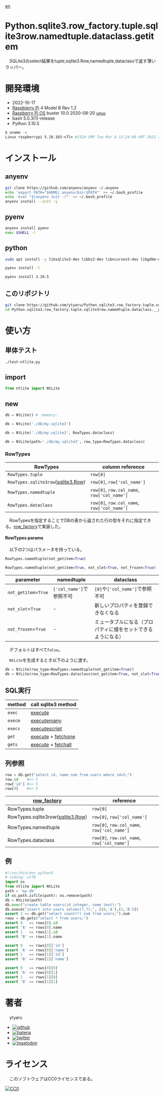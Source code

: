 [en](./README.md)

# Python.sqlite3.row_factory.tuple.sqlite3row.namedtuple.dataclass.__getitem__

　SQLite3のselect結果をtuple,sqlite3.Row,namedtuple,dataclassで返す薄いラッパー。

<!--

# デモ

* [demo](https://ytyaru.github.io/Python.sqlite3.row_factory.tuple.sqlite3row.namedtuple.dataclass.__getitem__.20221017181058/)

![img](https://github.com/ytyaru/Python.sqlite3.row_factory.tuple.sqlite3row.namedtuple.dataclass.__getitem__.20221017181058/blob/master/doc/0.png?raw=true)

# 特徴

* セールスポイント

-->

# 開発環境

* <time datetime="2022-10-17T18:10:37+0900">2022-10-17</time>
* [Raspbierry Pi](https://ja.wikipedia.org/wiki/Raspberry_Pi) 4 Model B Rev 1.2
* [Raspberry Pi OS](https://ja.wikipedia.org/wiki/Raspbian) buster 10.0 2020-08-20 <small>[setup](http://ytyaru.hatenablog.com/entry/2020/10/06/111111)</small>
* bash 5.0.3(1)-release
* Python 3.10.5

<!-- * Python 2.7.16 -->

```sh
$ uname -a
Linux raspberrypi 5.10.103-v7l+ #1529 SMP Tue Mar 8 12:24:00 GMT 2022 armv7l GNU/Linux
```

# インストール

## anyenv

```sh
git clone https://github.com/anyenv/anyenv ~/.anyenv
echo 'export PATH="$HOME/.anyenv/bin:$PATH"' >> ~/.bash_profile
echo 'eval "$(anyenv init -)"' >> ~/.bash_profile
anyenv install --init -y
```

## pyenv

```sh
anyenv install pyenv
exec $SHELL -l
```

## python

```sh
sudo apt install -y libsqlite3-dev libbz2-dev libncurses5-dev libgdbm-dev liblzma-dev libssl-dev tcl-dev tk-dev libreadline-dev
```

```sh
pyenv install -l
```
```sh
pyenv install 3.10.5
```


## このリポジトリ

```sh
git clone https://github.com/ytyaru/Python.sqlite3.row_factory.tuple.sqlite3row.namedtuple.dataclass.__getitem__.20221017181058
cd Python.sqlite3.row_factory.tuple.sqlite3row.namedtuple.dataclass.__getitem__.20221017181058/src
```

# 使い方

## 単体テスト

```sh
./test-ntlite.py
```

## import

```python
from ntlite import NtLite
```

## new

```python
db = NtLite() # :memory:
```
```python
db = NtLite('./db/my.sqlite3')
```
```python
db = NtLite('./db/my.sqlite3', RowTypes.dataclass)
```
```python
db = NtLite(path='./db/my.sqlite3', row_type=RowTypes.dataclass)
```

### RowTypes

RowTypes|column reference
--------|----------------
`RowTypes.tuple`|`row[0]`
`RowTypes.sqlite3row`([sqlite3.Row][])|`row[0]`, `row['col_name']`
`RowTypes.namedtuple`|`row[0]`, `row.col_name`, `row['col_name']`
`RowTypes.dataclass`|`row[0]`, `row.col_name`, `row['col_name']`

　RowTypesを指定することでDBの表から返された行の型をそれに指定できる。[row_factory][]で実装した。

#### RowTypes params

　以下の2つはパラメータを持っている。

```python
RowTypes.namedtuple(not_getitem=True)
```

```python
RowTypes.namedtuple(not_getitem=True, not_slot=True, not_frozen=True)
```

parameter|namedtuple|dataclass
---------|----------|---------
`not_getitem`=`True`|`['col_name']`で参照不可|`[0]`や`['col_name']`で参照不可
`not_slot`=`True`|-|新しいプロパティを登録できなくなる
`not_frozen`=`True`|-|ミュータブルになる（プロパティに値をセットできるようになる）

　デフォルトはすべて`False`。

　`NtLite`を生成するとき以下のように渡す。

```python
db = NtLite(row_type=RowTypes.namedtuple(not_getitem=True))
db = NtLite(row_type=RowTypes.dataclass(not_getitem=True, not_slot=True, not_frozen=True))
```

## SQL実行

method|call sqlite3 method
------|-------------------
`exec`|[execute][]
`execm`|[executemany][]
`execs`|[executescript][]
`get`|[execute][] + [fetchone][]
`gets`|[execute][] + [fetchall][]

[execute]:https://docs.python.org/ja/3/library/sqlite3.html#sqlite3.Cursor.execute
[executemany]:https://docs.python.org/ja/3/library/sqlite3.html#sqlite3.Cursor.executemany
[executescript]:https://docs.python.org/ja/3/library/sqlite3.html#sqlite3.Connection.executescript
[fetchone]:https://docs.python.org/ja/3/library/sqlite3.html#sqlite3.Cursor.fetchone
[fetchall]:https://docs.python.org/ja/3/library/sqlite3.html#sqlite3.Cursor.fetchall
[fetchmany]:https://docs.python.org/ja/3/library/sqlite3.html#sqlite3.Cursor.fetchmany

## 列参照

```python
row = db.get("select id, name num from users where id=5;")
row.id    #=> 5
row['id'] #=> 5
row[0]    #=> 5
```

[row_factory][]|reference
---------------|---------
RowTypes.tuple|`row[0]`
RowTypes.sqlite3row([sqlite3.Row][])|`row[0]`, `row['col_name']`
RowTypes.namedtuple|`row[0]`, `row.col_name`, `row['col_name']`
RowTypes.dataclass|`row[0]`, `row.col_name`, `row['col_name']`

[namedtuple ver]:https://github.com/ytyaru/Python.sqlite3.row_factory.namedtuple.20221015151253
[namedtuple + getitem ver]:https://github.com/ytyaru/Python.sqlite3.row_factory.namedtuple.__getitem__.20221016095117
[dataclass + getitem ver]:https://github.com/ytyaru/Python.sqlite3.row_factory.dataclass.20221016164153

[sqlite3]:https://docs.python.org/ja/3/library/sqlite3.html
[row_factory]:https://docs.python.org/ja/3/library/sqlite3.html#sqlite3.Connection.row_factory
[sqlite3.Row]:https://docs.python.org/ja/3/library/sqlite3.html#sqlite3.Row
[__getitem__]:https://docs.python.org/ja/3/reference/datamodel.html#object.__getitem__
[cursor.description]:https://docs.python.org/ja/3/library/sqlite3.html#sqlite3.Cursor.description
[namedtuple]:https://docs.python.org/ja/3/library/collections.html#collections.namedtuple
[dataclass]:https://docs.python.org/ja/3/library/dataclasses.html
[mypy]:https://github.com/python/mypy

## 例

```python
#!/usr/bin/env python3
# coding: utf8
import os
from ntlite import NtLite
path = 'my.db'
if os.path.isfile(path): os.remove(path)
db = NtLite(path)
db.exec("create table users(id integer, name text);")
db.execm("insert into users values(?,?);", [(0,'A'),(1,'B')])
assert 2 == db.get("select count(*) num from users;").num
rows = db.gets("select * from users;")
assert 0   == rows[0].id
assert 'A' == rows[0].name
assert 1   == rows[1].id
assert 'B' == rows[1].name

assert 0   == rows[0]['id']
assert 'A' == rows[0]['name']
assert 1   == rows[1]['id']
assert 'B' == rows[1]['name']

assert 0   == rows[0][0]
assert 'A' == rows[0][1]
assert 1   == rows[1][0]
assert 'B' == rows[1][1]
```

<!--

# 注意

* 注意点など

-->

# 著者

　ytyaru

* [![github](http://www.google.com/s2/favicons?domain=github.com)](https://github.com/ytyaru "github")
* [![hatena](http://www.google.com/s2/favicons?domain=www.hatena.ne.jp)](http://ytyaru.hatenablog.com/ytyaru "hatena")
* [![twitter](http://www.google.com/s2/favicons?domain=twitter.com)](https://twitter.com/ytyaru1 "twitter")
* [![mastodon](http://www.google.com/s2/favicons?domain=mstdn.jp)](https://mstdn.jp/web/accounts/233143 "mastdon")

# ライセンス

　このソフトウェアはCC0ライセンスである。

[![CC0](http://i.creativecommons.org/p/zero/1.0/88x31.png "CC0")](http://creativecommons.org/publicdomain/zero/1.0/deed.ja)

